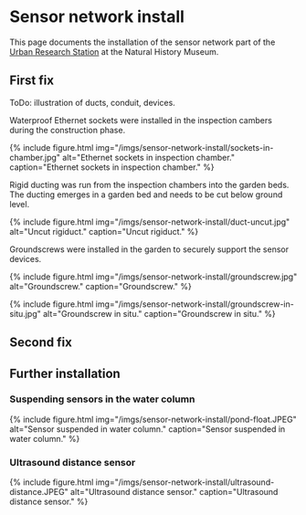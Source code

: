 # Sensor network install

This page documents the installation of the sensor network part of the [Urban Research Station](/urban-research-station) at the Natural History Museum.


## First fix

ToDo: illustration of ducts, conduit, devices.

Waterproof Ethernet sockets were installed in the inspection cambers during the construction phase.

{% include figure.html img="/imgs/sensor-network-install/sockets-in-chamber.jpg" alt="Ethernet sockets in inspection chamber." caption="Ethernet sockets in inspection chamber." %}

Rigid ducting was run from the inspection chambers into the garden beds. The ducting emerges in a garden bed and needs to be cut below ground level.

{% include figure.html img="/imgs/sensor-network-install/duct-uncut.jpg" alt="Uncut rigiduct." caption="Uncut rigiduct." %}

Groundscrews were installed in the garden to securely support the sensor devices.

{% include figure.html img="/imgs/sensor-network-install/groundscrew.jpg" alt="Groundscrew." caption="Groundscrew." %}

{% include figure.html img="/imgs/sensor-network-install/groundscrew-in-situ.jpg" alt="Groundscrew in situ." caption="Groundscrew in situ." %}
 
## Second fix

## Further installation

### Suspending sensors in the water column

{% include figure.html img="/imgs/sensor-network-install/pond-float.JPEG" alt="Sensor suspended in water column." caption="Sensor suspended in water column." %}

### Ultrasound distance sensor

{% include figure.html img="/imgs/sensor-network-install/ultrasound-distance.JPEG" alt="Ultrasound distance sensor." caption="Ultrasound distance sensor." %}
